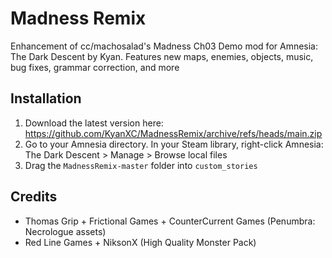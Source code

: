 # Madness Remix

Enhancement of cc/machosalad's Madness Ch03 Demo mod for Amnesia: The Dark Descent by Kyan. Features new maps, enemies, objects, music, bug fixes, grammar correction, and more

## Installation
1. Download the latest version here: https://github.com/KyanXC/MadnessRemix/archive/refs/heads/main.zip
2. Go to your Amnesia directory. In your Steam library, right-click Amnesia: The Dark Descent > Manage > Browse local files
3. Drag the `MadnessRemix-master` folder into `custom_stories`

## Credits
* Thomas Grip + Frictional Games + CounterCurrent Games (Penumbra: Necrologue assets)
* Red Line Games + NiksonX (High Quality Monster Pack)
